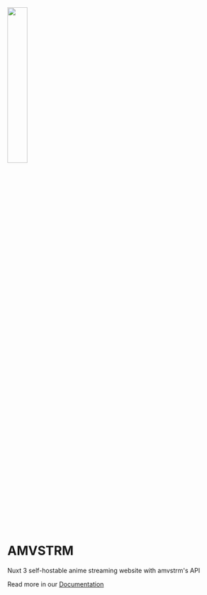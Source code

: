 <img src="https://cdn.amvstr.ml/amv.png" width=30% />

# AMVSTRM

Nuxt 3 self-hostable anime streaming website with amvstrm's API

Read more in our [Documentation](https://amvdocs.pages.dev/introduction) 
